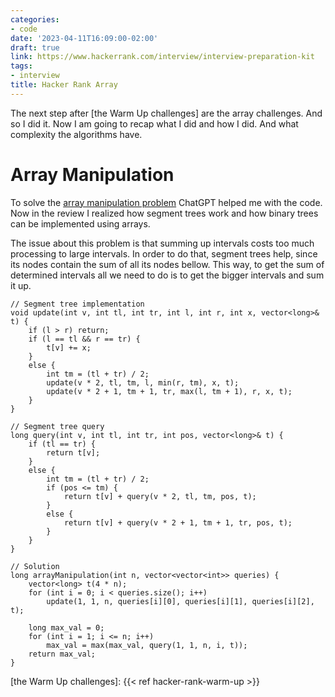 ```yaml
---
categories:
- code
date: '2023-04-11T16:09:00-02:00'
draft: true
link: https://www.hackerrank.com/interview/interview-preparation-kit
tags:
- interview
title: Hacker Rank Array
---
```


The next step after [the Warm Up challenges] are the array challenges. And so I
did it. Now I am going to recap what I did and how I did. And what complexity
the algorithms have.


# Array Manipulation

To solve the [array manipulation problem] ChatGPT helped me with the code. 
Now in the review I realized how segment trees work and how binary trees can 
be implemented using arrays.

The issue about this problem is that summing up intervals costs too much
processing to large intervals. In order to do that, segment trees help, since
its nodes contain the sum of all its nodes bellow. This way, to get the sum
of determined intervals all we need to do is to get the bigger intervals and sum
it up.
```
// Segment tree implementation
void update(int v, int tl, int tr, int l, int r, int x, vector<long>& t) {
    if (l > r) return;
    if (l == tl && r == tr) {
        t[v] += x;
    }
    else {
        int tm = (tl + tr) / 2;
        update(v * 2, tl, tm, l, min(r, tm), x, t);
        update(v * 2 + 1, tm + 1, tr, max(l, tm + 1), r, x, t);
    }
}

// Segment tree query
long query(int v, int tl, int tr, int pos, vector<long>& t) {
    if (tl == tr) {
        return t[v];
    }
    else {
        int tm = (tl + tr) / 2;
        if (pos <= tm) {
            return t[v] + query(v * 2, tl, tm, pos, t);
        }
        else {
            return t[v] + query(v * 2 + 1, tm + 1, tr, pos, t);
        }
    }
}

// Solution
long arrayManipulation(int n, vector<vector<int>> queries) {
    vector<long> t(4 * n);
    for (int i = 0; i < queries.size(); i++)
        update(1, 1, n, queries[i][0], queries[i][1], queries[i][2], t);

    long max_val = 0;
    for (int i = 1; i <= n; i++)
        max_val = max(max_val, query(1, 1, n, i, t));
    return max_val;
}
```


[array manipulation problem]: https://www.hackerrank.com/challenges/crush
[the Warm Up challenges]: {{< ref hacker-rank-warm-up >}}
